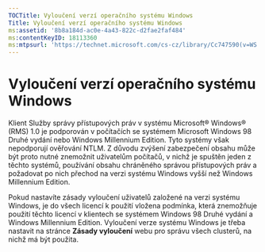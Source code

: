 ```yaml
---
TOCTitle: Vyloučení verzí operačního systému Windows
Title: Vyloučení verzí operačního systému Windows
ms:assetid: '8b8a184d-ac0e-4a43-822c-d2fae2faf484'
ms:contentKeyID: 18113360
ms:mtpsurl: 'https://technet.microsoft.com/cs-cz/library/Cc747590(v=WS.10)'
---
```


Vyloučení verzí operačního systému Windows
==========================================

Klient Služby správy přístupových práv v systému Microsoft® Windows® (RMS) 1.0 je podporován v počítačích se systémem Microsoft Windows 98 Druhé vydání nebo Windows Millennium Edition. Tyto systémy však nepodporují ověřování NTLM. Z důvodu zvýšení zabezpečení obsahu může být proto nutné znemožnit uživatelům počítačů, v nichž je spuštěn jeden z těchto systémů, používání obsahu chráněného správou přístupových práv a požadovat po nich přechod na verzi systému Windows vyšší než Windows Millennium Edition.

Pokud nastavíte zásady vyloučení uživatelů založené na verzi systému Windows, je do všech licencí k použití vložena podmínka, která znemožňuje použití těchto licencí v klientech se systémem Windows 98 Druhé vydání a Windows Millennium Edition. Vyloučení verze systému Windows je třeba nastavit na stránce **Zásady vyloučení** webu pro správu všech clusterů, na nichž má být použita.

